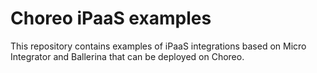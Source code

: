 # Choreo iPaaS examples

This repository contains examples of iPaaS integrations based on Micro Integrator and Ballerina that can be deployed on Choreo.